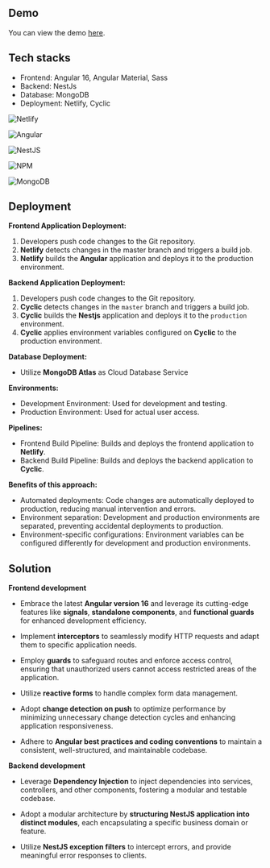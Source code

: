 ## Demo
You can view the demo [here](https://fancy-biscuit-d67854.netlify.app/).

## Tech stacks

- Frontend: Angular 16, Angular Material, Sass
- Backend: NestJs
- Database: MongoDB
- Deployment: Netlify, Cyclic

![Netlify](https://img.shields.io/badge/netlify-%23000000.svg?style=for-the-badge&logo=netlify&logoColor=#00C7B7)

![Angular](https://img.shields.io/badge/angular-%23DD0031.svg?style=for-the-badge&logo=angular&logoColor=white)

![NestJS](https://img.shields.io/badge/nestjs-%23E0234E.svg?style=for-the-badge&logo=nestjs&logoColor=white)

![NPM](https://img.shields.io/badge/NPM-%23CB3837.svg?style=for-the-badge&logo=npm&logoColor=white)

![MongoDB](https://img.shields.io/badge/MongoDB-%234ea94b.svg?style=for-the-badge&logo=mongodb&logoColor=white)

## Deployment

**Frontend Application Deployment:**

1. Developers push code changes to the Git repository.
2. **Netlify** detects changes in the master branch and triggers a build job.
3. **Netlify** builds the **Angular** application and deploys it to the production environment.

**Backend Application Deployment:**

1. Developers push code changes to the Git repository.
2. **Cyclic** detects changes in the `master` branch and triggers a build job.
3. **Cyclic** builds the **Nestjs** application and deploys it to the `production` environment.
4. **Cyclic** applies environment variables configured on **Cyclic** to the production environment.

**Database Deployment:**

- Utilize **MongoDB Atlas** as Cloud Database Service

**Environments:**

- Development Environment: Used for development and testing.
- Production Environment: Used for actual user access.

**Pipelines:**

- Frontend Build Pipeline: Builds and deploys the frontend application to **Netlify**.
- Backend Build Pipeline: Builds and deploys the backend application to **Cyclic**.

**Benefits of this approach:**

- Automated deployments: Code changes are automatically deployed to production, reducing manual intervention and errors.
- Environment separation: Development and production environments are separated, preventing accidental deployments to production.
- Environment-specific configurations: Environment variables can be configured differently for development and production environments.

## Solution

**Frontend development**

- Embrace the latest **Angular version 16** and leverage its cutting-edge features like **signals**, **standalone components**, and **functional guards** for enhanced development efficiency.

- Implement **interceptors** to seamlessly modify HTTP requests and adapt them to specific application needs.

- Employ **guards** to safeguard routes and enforce access control, ensuring that unauthorized users cannot access restricted areas of the application.

- Utilize **reactive forms** to handle complex form data management.

- Adopt **change detection on push** to optimize performance by minimizing unnecessary change detection cycles and enhancing application responsiveness.

- Adhere to **Angular best practices and coding conventions** to maintain a consistent, well-structured, and maintainable codebase.

**Backend development**

- Leverage **Dependency Injection** to inject dependencies into services, controllers, and other components, fostering a modular and testable codebase.

- Adopt a modular architecture by **structuring NestJS application into distinct modules**, each encapsulating a specific business domain or feature.

- Utilize **NestJS exception filters** to intercept errors, and provide meaningful error responses to clients.

